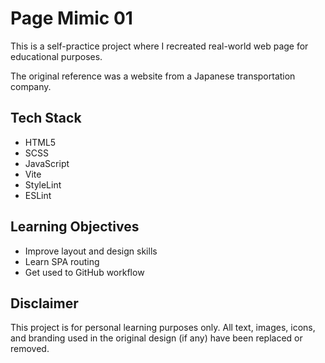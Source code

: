 # Page Mimic 01

This is a self-practice project where I recreated real-world web page for educational purposes.

The original reference was a website from a Japanese transportation company.

## Tech Stack

- HTML5
- SCSS
- JavaScript
- Vite
- StyleLint
- ESLint

## Learning Objectives

- Improve layout and design skills
- Learn SPA routing
- Get used to GitHub workflow

## Disclaimer

This project is for personal learning purposes only. All text, images, icons, and branding used in the original design (if any) have been replaced or removed.
